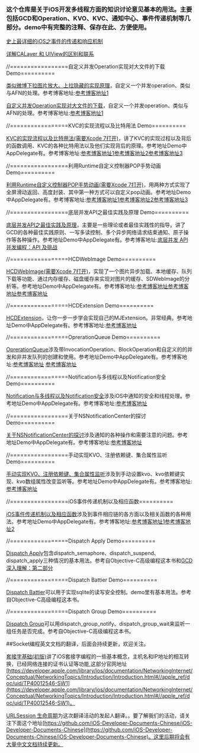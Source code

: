 ### 这个仓库是关于iOS开发多线程方面的知识讨论意见基本的用法。主要包括GCD和Operation、KVO、KVC、通知中心、事件传递机制等几部分。demo中有完整的注释、保存在此、方便使用。


[史上最详细的iOS之事件的传递和响应机制](http://www.jianshu.com/p/2e074db792ba)


[详解CALayer 和 UIView的区别和联系](http://www.jianshu.com/p/079e5cf0f014)

//=================自定义并发Operation实现对大文件的下载 Demo==========

[类似微博下拉图片放大、上拉隐藏的实现原理](https://github.com/huang303513/GCD-OperationQueue-Exploration/tree/master/KVC%E7%9A%84%E5%AE%9E%E7%8E%B0%E6%B5%81%E7%A8%8B%E4%BB%A5%E5%8F%8A%E6%AF%94%E7%89%B9%E7%94%A8%E6%B3%95)，自定义一个并发operation、类似与AFN的处理。参考博客地址:[参考博客地址1](http://www.jianshu.com/p/144cc0383daa)

[自定义并发Operation实现对大文件的下载](https://github.com/huang303513/GCD-OperationQueue-Exploration/tree/master/KVC%E7%9A%84%E5%AE%9E%E7%8E%B0%E6%B5%81%E7%A8%8B%E4%BB%A5%E5%8F%8A%E6%AF%94%E7%89%B9%E7%94%A8%E6%B3%95)，自定义一个并发operation、类似与AFN的处理。参考博客地址:[参考博客地址1](http://www.jianshu.com/p/ebb3e42049fd)

//=================KVC的实现流程以及比特用法 Demo==========

[KVC的实现流程以及比特用法(需要Xcode 7打开)](https://github.com/huang303513/GCD-OperationQueue-Exploration/tree/master/KVC%E7%9A%84%E5%AE%9E%E7%8E%B0%E6%B5%81%E7%A8%8B%E4%BB%A5%E5%8F%8A%E6%AF%94%E7%89%B9%E7%94%A8%E6%B3%95)，讲了KVC的实现过程以及背后的函数调用、KVC的各种比特用法以及他们实现背后的原理。参考地址Demo中AppDelegate有。参考博客地址:[参考博客地址1](http://www.jianshu.com/p/d12dba8d686c)[参考博客地址2](http://www.jianshu.com/p/6b32f6279347)[参考博客地址3](http://www.jianshu.com/p/f8cdd075439d)


//=================利用Runtime自定义控制器POP手势动画 Demo==========

[利用Runtime自定义控制器POP手势动画(需要Xcode 7打开)](https://github.com/huang303513/GCD-OperationQueue-Exploration/tree/master/%E5%88%A9%E7%94%A8Runtime%E8%87%AA%E5%AE%9A%E4%B9%89%E6%8E%A7%E5%88%B6%E5%99%A8POP%E6%89%8B%E5%8A%BF%E5%8A%A8%E7%94%BB)，用两种方式实现了全屏滑动返回、高度封装、其中第一种方式可以自定义pop动画。参考地址Demo中AppDelegate有。参考博客地址:[参考博客地址1](http://www.jianshu.com/p/d39f7d22db6c#fn_link_1)[参考博客地址2](https://github.com/forkingdog/FDFullscreenPopGesture)[参考博客地址3](https://github.com/huang303513/iOS-Study-Demo/tree/master/%E5%AF%BC%E8%88%AA%E6%8E%A7%E5%88%B6%E5%99%A8%E5%85%A8%E5%B1%8F%E6%BB%91%E5%8A%A8%E8%BF%94%E5%9B%9E)


//=================底层并发API之最佳实践及原理 Demo==========

[底层并发API之最佳实践及原理](https://github.com/huang303513/GCD-OperationQueue-Exploration/tree/master/%E5%BA%95%E5%B1%82%E5%B9%B6%E5%8F%91API%E4%B9%8B%E6%9C%80%E4%BD%B3%E5%AE%9E%E8%B7%B5%E5%8F%8A%E5%8E%9F%E7%90%86)，主要是一些理论或者最佳实践性的指导。讲了GCD的各种最佳实践原则、一写多读控制、多个异步网络请求结束通知、原子操作等各种操作。参考地址Demo中AppDelegate有。参考博客地址:[底层并发 API](http://objccn.io/issue-2-3/#watching_files)[并发编程：API 及挑战](http://objccn.io/issue-2-1/#priority_inversion)

//=================HCDWebImage Demo==========

[HCDWebImage(需要Xcode 7打开)](https://github.com/huang303513/GCD-OperationQueue-Exploration/tree/master/HCDWebImage)，实现了一个图片异步加载、本地缓存、队列下载等功能、通过内存缓存、磁盘缓存来实现对图片的缓存、SDWebImage的分析等。参考地址Demo中AppDelegate有。参考博客地址:[参考博客地址](http://www.jianshu.com/p/3b2c95e1404f)[参考博客地址](http://www.jianshu.com/p/02ab2b74c451)[参考博客地址](http://mp.weixin.qq.com/s?plg_nld=1&plg_auth=1&plg_nld=1&plg_dev=1&plg_uin=1&plg_usr=1&plg_vkey=1&plg_nld=1&plg_uin=1&mid=207840007&plg_auth=1&plg_dev=1&sn=ce09553e5774f5581c696b5e28f0c7e8&plg_nld=1&idx=1&__biz=MzI1MTA1MzM2Nw%3D%3D&plg_usr=1&plg_vkey=1#rd)

//=================HCDExtension Demo==========

[HCDExtension](https://github.com/huang303513/GCD-OperationQueue-Exploration/tree/master/HCDExtension)，让你一步一步学会实现自己的MJExtension。非常经典。参考地址Demo中AppDelegate有。参考博客地址:[参考博客地址](http://www.jianshu.com/p/d2ecef03f19e)

//=================OprerationQueue Demo==========

[OprerationQueue](https://github.com/huang303513/GCD-OperationQueue-Exploration/tree/master/OprerationQueue)涉及带InvocationOperation、BlockOperation和自定义的的并发和非并发队列的创建和使用。参考地址Demo中AppDelegate有。参考博客地址:[参考博客地址](http://blog.leichunfeng.com/blog/2015/07/29/ios-concurrency-programming-operation-queues/)  [参考博客地址](http://www.jianshu.com/p/fe1fec3d198f)


//=================Notification与多线程以及Notification安全 Demo==========

[Notification与多线程以及Notification安全](https://github.com/huang303513/GCD-OperationQueue-Exploration/tree/master/Notification%E4%B8%8E%E5%A4%9A%E7%BA%BF%E7%A8%8B%E4%BB%A5%E5%8F%8ANotification%E5%AE%89%E5%85%A8)涉及iOS中通知的安全和线程处理。参考地址Demo中AppDelegate有。参考博客地址:[参考博客地址](http://southpeak.github.io/blog/2015/03/14/nsnotificationyu-duo-xian-cheng/)

//=================关于NSNotificationCenter的探讨 Demo==========

[关于NSNotificationCenter的探讨](https://github.com/huang303513/GCD-OperationQueue-Exploration/tree/master/Notification%E4%B8%8E%E5%A4%9A%E7%BA%BF%E7%A8%8B%E4%BB%A5%E5%8F%8ANotification%E5%AE%89%E5%85%A8)涉及通知的各种操作和需要注意的问题。参考地址Demo中AppDelegate有。参考博客地址:[参考博客地址](http://southpeak.github.io/blog/2015/03/20/nsnotificationcenter/)

//=================手动实现KVO、注册依赖键、集合属性监听 Demo==========

[手动实现KVO、注册依赖键、集合属性监听](https://github.com/huang303513/GCD-OperationQueue-Exploration/tree/master/%E6%89%8B%E5%8A%A8%E5%AE%9E%E7%8E%B0KVO%E3%80%81%E6%B3%A8%E5%86%8C%E4%BE%9D%E8%B5%96%E9%94%AE%E3%80%81%E9%9B%86%E5%90%88%E5%B1%9E%E6%80%A7%E7%9B%91%E5%90%AC)涉及到手动设置kvo、kvo依赖键实现、kvo数组属性改变监听等。参考地址Demo中AppDelegate有。参考博客地址:[参考博客地址](http://southpeak.github.io/blog/2015/04/23/nskeyvalueobserving-kvo/)



//=================iOS事件传递机制以及相应函数==========

[iOS事件传递机制以及相应函数](https://github.com/huang303513/GCD-OperationQueue-Exploration/tree/master/iOS%E4%BA%8B%E4%BB%B6%E4%BC%A0%E9%80%92%E6%9C%BA%E5%88%B6%E4%BB%A5%E5%8F%8A%E7%9B%B8%E5%BA%94%E5%87%BD%E6%95%B0)涉及到事件相应链的各方面以及相关函数的各种用法。参考地址Demo中AppDelegate有。参考博客地址:[参考博客地址1](http://www.superqq.com/blog/2015/04/23/iosyong-hu-dian-ji-shi-jian-chu-li/)[参考博客地址2](http://southpeak.github.io/blog/2015/03/07/uiresponder/)


//=================Dispatch Apply Demo==========

[Dispatch Apply](https://github.com/huang303513/GCD-OperationQueue-Exploration/tree/master/Dispatch%20Apply)包含dispatch_semaphore、dispatch_suspend、dispatch_apply三种情况的基本用法。参考自Objective-C高级编程这本书和[GCD 深入理解：第二部分](https://github.com/nixzhu/dev-blog/blob/master/2014-05-14-grand-central-dispatch-in-depth-part-2.md)

//=================Dispatch Battier Demo==========

[Dispatch Battier](https://github.com/huang303513/GCD-OperationQueue-Exploration/tree/master/Dispatch%20Battier)可以用于实现sqlite的读写安全控制。demo里有基本用法。参考自Objective-C高级编程这本书。

//=================Dispatch Group Demo==========

[Dispatch Group](https://github.com/huang303513/GCD-OperationQueue-Exploration/tree/master/%E5%85%B3%E4%BA%8ENSNotificationCenter%E7%9A%84%E6%8E%A2%E8%AE%A8)可以用dispatch_group_notify、dispatch_group_wait来监听一组任务是否完成。参考自Objective-C高级编程这本书。

##Socket编程英文文档的翻译，后面会持续更新，欢迎关注。

[套接字基础(初版)](https://github.com/huang303513/translateOfAppleDocument/blob/master/%E5%A5%97%E6%8E%A5%E5%AD%97%E5%9F%BA%E7%A1%80.md)讲了iOS套接字编程的一些基本概念，主机名和IP地址的相互转换，已经网络连接的证书认证等功能,这部分官网地址[https://developer.apple.com/library/ios/documentation/NetworkingInternet/Conceptual/NetworkingTopics/Introduction/Introduction.html#//apple_ref/doc/uid/TP40012546-SW1](https://developer.apple.com/library/ios/documentation/NetworkingInternet/Conceptual/NetworkingTopics/Introduction/Introduction.html#//apple_ref/doc/uid/TP40012546-SW1)。

[URLSession 生命周期](https://github.com/huang303513/translateOfAppleDocument/blob/master/URLSession%20%E7%94%9F%E5%91%BD%E5%91%A8%E6%9C%9F.md)为这次翻译活动的发起人翻译。。要了解我们的活动，请关注下面这个地址[https://github.com/iOS-Developer-Documents-Chinese/iOS-Developer-Documents-Chinese](https://github.com/iOS-Developer-Documents-Chinese/iOS-Developer-Documents-Chinese)。这里后期将会有大量中文文档持续更新。
